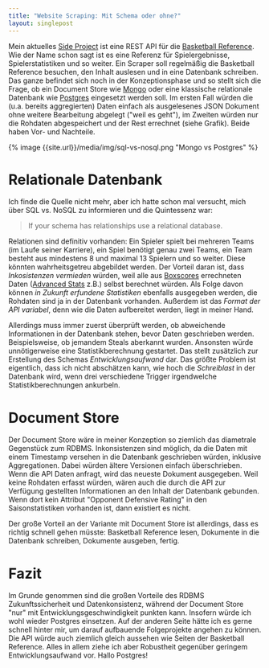 ```yaml
---
title: "Website Scraping: Mit Schema oder ohne?"
layout: singlepost
---
```


Mein aktuelles [Side Project](https://github.com/prayerslayer/scrape-a-ball) ist eine REST API für die [Basketball Reference](http://www.basketball-reference.com/). Wie der Name schon sagt ist es eine Referenz für Spielergebnisse, Spielerstatistiken und so weiter. Ein Scraper soll regelmäßig die Basketball Reference besuchen, den Inhalt auslesen und in eine Datenbank schreiben. Das ganze befindet sich noch in der Konzeptionsphase und so stellt sich die Frage, ob ein Document Store wie [Mongo](http://www.mongodb.org/) oder eine klassische relationale Datenbank wie [Postgres](http://www.postgresql.org/) eingesetzt werden soll. Im ersten Fall würden die (u.a. bereits aggregierten) Daten einfach als ausgelesenes JSON Dokument ohne weitere Bearbeitung abgelegt ("weil es geht"), im Zweiten würden nur die Rohdaten abgespeichert und der Rest errechnet (siehe Grafik). Beide haben Vor- und Nachteile.

{% image {{site.url}}/media/img/sql-vs-nosql.png "Mongo vs Postgres" %}

# Relationale Datenbank

Ich finde die Quelle nicht mehr, aber ich hatte schon mal versucht, mich über SQL vs. NoSQL zu informieren und die Quintessenz war:

> If your schema has relationships use a relational database.

Relationen sind definitiv vorhanden: Ein Spieler spielt bei mehreren Teams (im Laufe seiner Karriere), ein Spiel benötigt genau zwei Teams, ein Team besteht aus mindestens 8 und maximal 13 Spielern und so weiter. Diese könnten wahrheitsgetreu abgebildet werden. Der Vorteil daran ist, dass *Inkosistenzen vermieden* würden, weil alle aus [Boxscores](http://www.basketball-reference.com/boxscores/201306200MIA.html) errechneten Daten ([Advanced Stats](http://www.basketball-reference.com/players/h/howardw01.html#advanced) z.B.) selbst berechnet würden. Als Folge davon können *in Zukunft erfundene Statistiken* ebenfalls ausgegeben werden, die Rohdaten sind ja in der Datenbank vorhanden. Außerdem ist das *Format der API variabel*, denn wie die Daten aufbereitet werden, liegt in meiner Hand.

Allerdings muss immer zuerst überprüft werden, ob abweichende Informationen in der Datenbank stehen, bevor Daten geschrieben werden. Beispielsweise, ob jemandem Steals aberkannt wurden. Ansonsten würde unnötigerweise eine Statistikberechnung gestartet. Das stellt zusätzlich zur Erstellung des Schemas *Entwicklungsaufwand* dar. Das größte Problem ist eigentlich, dass ich nicht abschätzen kann, wie hoch die *Schreiblast* in der Datenbank wird, wenn drei verschiedene Trigger irgendwelche Statistikberechnungen ankurbeln.

# Document Store

Der Document Store wäre in meiner Konzeption so ziemlich das diametrale Gegenstück zum RDBMS. Inkonsistenzen sind möglich, da die Daten mit einem Timestamp versehen in die Datenbank geschrieben würden, inklusive Aggregationen. Dabei würden ältere Versionen einfach überschrieben. Wenn die API Daten anfragt, wird das neueste Dokument ausgegeben. Weil keine Rohdaten erfasst würden, wären auch die durch die API zur Verfügung gestellten Informationen an den Inhalt der Datenbank gebunden. Wenn dort kein Attribut "Opponent Defensive Rating" in den Saisonstatistiken vorhanden ist, dann existiert es nicht.

Der große Vorteil an der Variante mit Document Store ist allerdings, dass es richtig schnell gehen müsste: Basketball Reference lesen, Dokumente in die Datenbank schreiben, Dokumente ausgeben, fertig.

# Fazit

Im Grunde genommen sind die großen Vorteile des RDBMS Zukunftssicherheit und Datenkonsistenz, während der Document Store "nur" mit Entwicklungsgeschwindigkeit punkten kann. Insofern würde ich wohl wieder Postgres einsetzen. Auf der anderen Seite hätte ich es gerne schnell hinter mir, um darauf aufbauende Folgeprojekte angehen zu können. Die API würde auch ziemlich gleich aussehen wie Seiten der Basketball Reference. Alles in allem ziehe ich aber Robustheit gegenüber geringem Entwicklungsaufwand vor. Hallo Postgres!